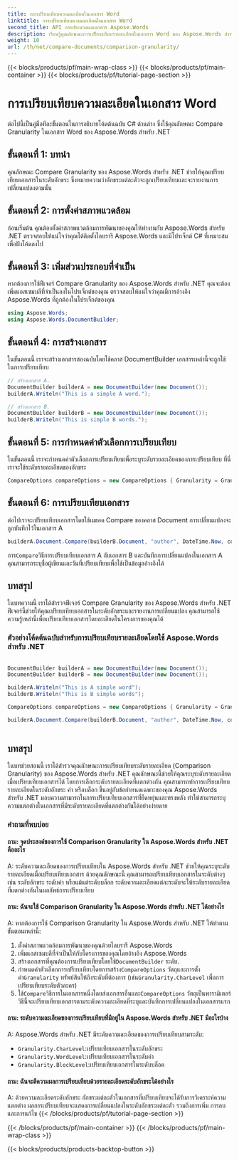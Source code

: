 ```yaml
---
title: การเปรียบเทียบความละเอียดในเอกสาร Word
linktitle: การเปรียบเทียบความละเอียดในเอกสาร Word
second_title: API การประมวลผลเอกสาร Aspose.Words
description: เรียนรู้คุณลักษณะการเปรียบเทียบรายละเอียดในเอกสาร Word ของ Aspose.Words สำหรับ .NET ที่ช่วยให้สามารถเปรียบเทียบเอกสารทีละอักขระ พร้อมทั้งรายงานการเปลี่ยนแปลงที่เกิดขึ้น
weight: 10
url: /th/net/compare-documents/comparison-granularity/
---
```


{{< blocks/products/pf/main-wrap-class >}}
{{< blocks/products/pf/main-container >}}
{{< blocks/products/pf/tutorial-page-section >}}

# การเปรียบเทียบความละเอียดในเอกสาร Word

ต่อไปนี้เป็นคู่มือทีละขั้นตอนในการอธิบายโค้ดต้นฉบับ C# ด้านล่าง ซึ่งใช้คุณลักษณะ Compare Granularity ในเอกสาร Word ของ Aspose.Words สำหรับ .NET

## ขั้นตอนที่ 1: บทนำ

คุณลักษณะ Compare Granularity ของ Aspose.Words สำหรับ .NET ช่วยให้คุณเปรียบเทียบเอกสารในระดับอักขระ ซึ่งหมายความว่าอักขระแต่ละตัวจะถูกเปรียบเทียบและจะรายงานการเปลี่ยนแปลงตามนั้น

## ขั้นตอนที่ 2: การตั้งค่าสภาพแวดล้อม

ก่อนเริ่มต้น คุณต้องตั้งค่าสภาพแวดล้อมการพัฒนาของคุณให้ทำงานกับ Aspose.Words สำหรับ .NET ตรวจสอบให้แน่ใจว่าคุณได้ติดตั้งไลบรารี Aspose.Words และมีโปรเจ็กต์ C# ที่เหมาะสมเพื่อฝังโค้ดลงไป

## ขั้นตอนที่ 3: เพิ่มส่วนประกอบที่จำเป็น

หากต้องการใช้ฟีเจอร์ Compare Granularity ของ Aspose.Words สำหรับ .NET คุณจะต้องเพิ่มแอสเซมบลีที่จำเป็นลงในโปรเจ็กต์ของคุณ ตรวจสอบให้แน่ใจว่าคุณมีการอ้างอิง Aspose.Words ที่ถูกต้องในโปรเจ็กต์ของคุณ

```csharp
using Aspose.Words;
using Aspose.Words.DocumentBuilder;
```

## ขั้นตอนที่ 4: การสร้างเอกสาร

ในขั้นตอนนี้ เราจะสร้างเอกสารสองฉบับโดยใช้คลาส DocumentBuilder เอกสารเหล่านี้จะถูกใช้ในการเปรียบเทียบ

```csharp
// สร้างเอกสาร A.
DocumentBuilder builderA = new DocumentBuilder(new Document());
builderA.Writeln("This is a simple A word.");

// สร้างเอกสาร B.
DocumentBuilder builderB = new DocumentBuilder(new Document());
builderB.Writeln("This is simple B words.");
```

## ขั้นตอนที่ 5: การกำหนดค่าตัวเลือกการเปรียบเทียบ

ในขั้นตอนนี้ เราจะกำหนดค่าตัวเลือกการเปรียบเทียบเพื่อระบุระดับรายละเอียดของการเปรียบเทียบ ที่นี่เราจะใช้ระดับรายละเอียดของอักขระ

```csharp
CompareOptions compareOptions = new CompareOptions { Granularity = Granularity.CharLevel };
```

## ขั้นตอนที่ 6: การเปรียบเทียบเอกสาร

ต่อไปเราจะเปรียบเทียบเอกสารโดยใช้เมธอด Compare ของคลาส Document การเปลี่ยนแปลงจะถูกบันทึกไว้ในเอกสาร A

```csharp
builderA.Document.Compare(builderB.Document, "author", DateTime.Now, compareOptions);
```

 การ`Compare`วิธีการเปรียบเทียบเอกสาร A กับเอกสาร B และบันทึกการเปลี่ยนแปลงในเอกสาร A คุณสามารถระบุชื่อผู้เขียนและวันที่เปรียบเทียบเพื่อใช้เป็นข้อมูลอ้างอิงได้

## บทสรุป

ในบทความนี้ เราได้สำรวจฟีเจอร์ Compare Granularity ของ Aspose.Words สำหรับ .NET ฟีเจอร์นี้ช่วยให้คุณเปรียบเทียบเอกสารในระดับอักขระและรายงานการเปลี่ยนแปลง คุณสามารถใช้ความรู้เหล่านี้เพื่อเปรียบเทียบเอกสารโดยละเอียดในโครงการของคุณได้

### ตัวอย่างโค้ดต้นฉบับสำหรับการเปรียบเทียบรายละเอียดโดยใช้ Aspose.Words สำหรับ .NET

```csharp
            
DocumentBuilder builderA = new DocumentBuilder(new Document());
DocumentBuilder builderB = new DocumentBuilder(new Document());

builderA.Writeln("This is A simple word");
builderB.Writeln("This is B simple words");

CompareOptions compareOptions = new CompareOptions { Granularity = Granularity.CharLevel };

builderA.Document.Compare(builderB.Document, "author", DateTime.Now, compareOptions);            
        
```

## บทสรุป

ในบทช่วยสอนนี้ เราได้สำรวจคุณลักษณะการเปรียบเทียบระดับรายละเอียด (Comparison Granularity) ของ Aspose.Words สำหรับ .NET คุณลักษณะนี้ช่วยให้คุณระบุระดับรายละเอียดเมื่อเปรียบเทียบเอกสารได้ โดยการเลือกระดับรายละเอียดที่แตกต่างกัน คุณสามารถทำการเปรียบเทียบรายละเอียดในระดับอักขระ คำ หรือบล็อก ขึ้นอยู่กับข้อกำหนดเฉพาะของคุณ Aspose.Words สำหรับ .NET มอบความสามารถในการเปรียบเทียบเอกสารที่ยืดหยุ่นและทรงพลัง ทำให้สามารถระบุความแตกต่างในเอกสารที่มีระดับรายละเอียดที่แตกต่างกันได้อย่างง่ายดาย

### คำถามที่พบบ่อย

#### ถาม: จุดประสงค์ของการใช้ Comparison Granularity ใน Aspose.Words สำหรับ .NET คืออะไร

A: ระดับความละเอียดของการเปรียบเทียบใน Aspose.Words สำหรับ .NET ช่วยให้คุณระบุระดับรายละเอียดเมื่อเปรียบเทียบเอกสาร ด้วยคุณลักษณะนี้ คุณสามารถเปรียบเทียบเอกสารในระดับต่างๆ เช่น ระดับอักขระ ระดับคำ หรือแม้แต่ระดับบล็อก ระดับความละเอียดแต่ละระดับจะให้ระดับรายละเอียดที่แตกต่างกันในผลลัพธ์การเปรียบเทียบ

#### ถาม: ฉันจะใช้ Comparison Granularity ใน Aspose.Words สำหรับ .NET ได้อย่างไร

A: หากต้องการใช้ Comparison Granularity ใน Aspose.Words สำหรับ .NET ให้ทำตามขั้นตอนเหล่านี้:
1. ตั้งค่าสภาพแวดล้อมการพัฒนาของคุณด้วยไลบรารี Aspose.Words
2. เพิ่มแอสเซมบลีที่จำเป็นให้กับโครงการของคุณโดยอ้างอิง Aspose.Words
3.  สร้างเอกสารที่คุณต้องการเปรียบเทียบโดยใช้`DocumentBuilder` ระดับ.
4.  กำหนดค่าตัวเลือกการเปรียบเทียบโดยการสร้าง`CompareOptions` วัตถุและการตั้งค่า`Granularity` ทรัพย์สินให้ถึงระดับที่ต้องการ (เช่น`Granularity.CharLevel` เพื่อการเปรียบเทียบระดับตัวละคร)
5.  ใช้`Compare`วิธีการในเอกสารหนึ่งโดยส่งเอกสารอื่นและ`CompareOptions` วัตถุเป็นพารามิเตอร์ วิธีนี้จะเปรียบเทียบเอกสารตามระดับความละเอียดที่ระบุและบันทึกการเปลี่ยนแปลงในเอกสารแรก

#### ถาม: ระดับความละเอียดของการเปรียบเทียบที่มีอยู่ใน Aspose.Words สำหรับ .NET มีอะไรบ้าง

A: Aspose.Words สำหรับ .NET มีระดับความละเอียดของการเปรียบเทียบสามระดับ:
- `Granularity.CharLevel`:เปรียบเทียบเอกสารในระดับอักขระ
- `Granularity.WordLevel`:เปรียบเทียบเอกสารในระดับคำ
- `Granularity.BlockLevel`:เปรียบเทียบเอกสารในระดับบล็อค

#### ถาม: ฉันจะตีความผลการเปรียบเทียบด้วยรายละเอียดระดับอักขระได้อย่างไร

A: ด้วยความละเอียดระดับอักขระ อักขระแต่ละตัวในเอกสารที่เปรียบเทียบจะได้รับการวิเคราะห์ความแตกต่าง ผลการเปรียบเทียบจะแสดงการเปลี่ยนแปลงในระดับอักขระแต่ละตัว รวมถึงการเพิ่ม การลบ และการแก้ไข
{{< /blocks/products/pf/tutorial-page-section >}}

{{< /blocks/products/pf/main-container >}}
{{< /blocks/products/pf/main-wrap-class >}}

{{< blocks/products/products-backtop-button >}}
